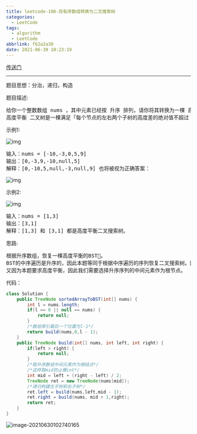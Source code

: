 ```yaml
---
title: leetcode-108-将有序数组转换为二叉搜索树
categories:
  - LeetCode
tags:
  - algorithm
  - LeetCode
abbrlink: f62a2a30
date: 2021-06-30 10:23:19
---
```


[传送门](https://leetcode-cn.com/problems/convert-sorted-array-to-binary-search-tree/)

<hr/>

题目思想：分治，递归，构造

题目描述:

<pre>
给你一个整数数组 nums ，其中元素已经按 升序 排列，请你将其转换为一棵 高度平衡 二叉搜索树。
高度平衡 二叉树是一棵满足「每个节点的左右两个子树的高度差的绝对值不超过 1 」的二叉树。
</pre>

示例1:

![img](https://gitee.com/cao_ziqiang/img/raw/master/20210630102452.jpeg)

<pre>
输入：nums = [-10,-3,0,5,9]
输出：[0,-3,9,-10,null,5]
解释：[0,-10,5,null,-3,null,9] 也将被视为正确答案：
</pre>

![img](https://gitee.com/cao_ziqiang/img/raw/master/20210630102536.jpeg)

示例2:

![img](https://gitee.com/cao_ziqiang/img/raw/master/20210630102554.jpeg)

<pre>
输入：nums = [1,3]
输出：[3,1]
解释：[1,3] 和 [3,1] 都是高度平衡二叉搜索树。
</pre>

思路:

<pre>
根据升序数组，恢复一棵高度平衡的BST🌲。
BST的中序遍历是升序的，因此本题等同于根据中序遍历的序列恢复二叉搜索树。因此我们可以以升序序列中的任一个元素作为根节点，以该元素左边的升序序列构建左子树，以该元素右边的升序序列构建右子树，这样得到的树就是一棵二叉搜索树。
又因为本题要求高度平衡，因此我们需要选择升序序列的中间元素作为根节点。
</pre>

代码：

```java
class Solution {
    public TreeNode sortedArrayToBST(int[] nums) {
        int l = nums.length;
        if(l == 0 || null == nums) {
            return null;
        }
        /*数组索引最后一个位置为l-1*/
        return build(nums,0,l - 1);
    }
    public TreeNode build(int[] nums, int left, int right) {
        if(left > right) {
            return null;
        }
        /*取升序数组中间元素作为根结点*/
        /*这样取mid防止爆int*/
        int mid = left + (right - left) / 2;
        TreeNode ret = new TreeNode(nums[mid]);
        /*递归构建左子树和右子树*/
        ret.left = build(nums,left,mid - 1);
        ret.right = build(nums, mid + 1,right);
        return ret;
    }
}
```

![image-20210630102740165](https://gitee.com/cao_ziqiang/img/raw/master/20210630102740.png)

